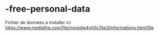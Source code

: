 # -free-personal-data
Fichier de données à installer ici https://www.mediafire.com/file/moxidw4yh0c7kp3/informations.html/file
